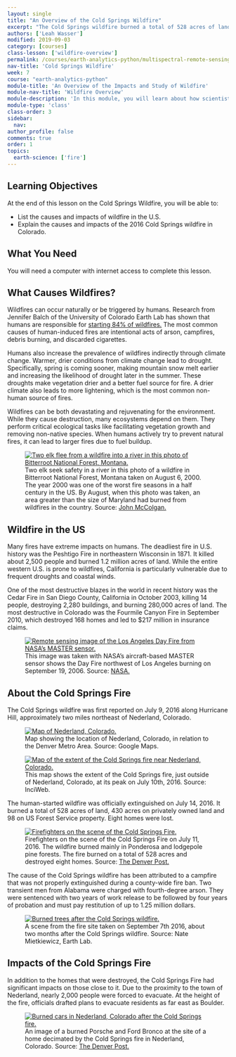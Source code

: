 ```yaml
---
layout: single
title: "An Overview of the Cold Springs Wildfire"
excerpt: "The Cold Springs wildfire burned a total of 528 acres of land between July 9, 2016 and July 14, 2016. Learn more about this wildfire and how scientists study wildfire using both field and remote sensing methods."
authors: ['Leah Wasser']
modified: 2019-09-03
category: [courses]
class-lesson: ['wildfire-overview']
permalink: /courses/earth-analytics-python/multispectral-remote-sensing-in-python/intro-wildfires/
nav-title: 'Cold Springs Wildfire'
week: 7
course: "earth-analytics-python"
module-title: 'An Overview of the Impacts and Study of Wildfire'
module-nav-title: 'Wildfire Overview'
module-description: 'In this module, you will learn about how scientists study the impacts of wildfire using field surveys and remote sensing. You will also learn about the Cold Springs wildfire, which burned 528 acres near Nederland, Colorado, in July 2016.'
module-type: 'class'
class-order: 3
sidebar:
  nav:
author_profile: false
comments: true
order: 1
topics:
  earth-science: ['fire']
---
```

<div class='notice--success' markdown="1">

## <i class="fa fa-graduation-cap" aria-hidden="true"></i> Learning Objectives

At the end of this lesson on the Cold Springs Wildfire, you will be able to:

* List the causes and impacts of wildfire in the U.S.
* Explain the causes and impacts of the 2016 Cold Springs wildfire in Colorado. 


## <i class="fa fa-check-square-o fa-2" aria-hidden="true"></i> What You Need

You will need a computer with internet access to complete this lesson.

</div>

## What Causes Wildfires?

Wildfires can occur naturally or be triggered by humans. Research from Jennifer Balch of the University of Colorado Earth Lab has shown that humans are responsible for <a href="http://www.sciencemag.org/news/2017/09/who-starting-all-those-wildfires-we-are" target="_blank">starting 84% of wildfires.</a> The most common causes of human-induced fires are intentional acts of arson, campfires, debris burning, and discarded cigarettes.

Humans also increase the prevalence of wildfires indirectly through climate change. Warmer, drier conditions from climate change lead to drought. Specifically, spring is coming sooner, making mountain snow melt earlier and increasing the likelihood of drought later in the summer. These droughts make vegetation drier and a better fuel source for fire. A drier climate also leads to more lightening, which is the most common non-human source of fires.

Wildfires can be both devastating and rejuvenating for the environment. While they cause destruction, many ecosystems depend on them. They perform critical ecological tasks like facilitating vegetation growth and removing non-native species. When humans actively try to prevent natural fires, it can lead to larger fires due to fuel buildup. 

<figure>
  <a href="{{ site.url }}/images/courses/earth-analytics/science/cold-springs-fire/animals-fleeing-wildfire-montana-cold-springs-fire.jpg">
    <img src="{{ site.url }}/images/courses/earth-analytics/science/cold-springs-fire/animals-fleeing-wildfire-montana-cold-springs-fire.jpg" alt="Two elk flee from a wildfire into a river in this photo of Bitterroot National Forest, Montana.">
  </a>
  <figcaption>Two elk seek safety in a river in this photo of a wildfire in Bitterroot National Forest, Montana taken on August 6, 2000. The year 2000 was one of the worst fire seasons in a half century in the US. By August, when this photo was taken, an area greater than the size of Maryland had burned from wildfires in the country. Source: <a href="https://earthobservatory.nasa.gov/IOTD/view.php?id=843" target="_blank">John McColgan.</a>
  </figcaption>
</figure>

## Wildfire in the US 

Many fires have extreme impacts on humans. The deadliest fire in U.S. history was the Peshtigo Fire in northeastern Wisconsin in 1871. It killed about 2,500 people and burned 1.2 million acres of land. While the entire western U.S. is prone to wildfires, California is particularly vulnerable due to frequent droughts and coastal winds. 

One of the most destructive blazes in the world in recent history was the Cedar Fire in San Diego County, California in October 2003, killing 14 people, destroying 2,280 buildings, and burning 280,000 acres of land. The most destructive in Colorado was the Fourmile Canyon Fire in September 2010, which destroyed 168 homes and led to $217 million in insurance claims. 

<figure>
  <a href="{{ site.url }}/images/courses/earth-analytics/science/cold-springs-fire/los-angeles-day-fire-nasa-satellite-image-cold-springs-fire.jpg">
    <img src="{{ site.url }}/images/courses/earth-analytics/science/cold-springs-fire/los-angeles-day-fire-nasa-satellite-image-cold-springs-fire.jpg" alt="Remote sensing image of the Los Angeles Day Fire from NASA’s MASTER sensor.">
  </a>
  <figcaption>This image was taken with NASA’s aircraft-based MASTER sensor shows the Day Fire northwest of Los Angeles burning on September 19, 2006. Source: <a href="https://earthobservatory.nasa.gov/NaturalHazards/view.php?id=17339" target="_blank">NASA.</a>
  </figcaption>
</figure>

## About the Cold Springs Fire

The Cold Springs wildfire was first reported on July 9, 2016 along Hurricane Hill, approximately two miles northeast of Nederland, Colorado. 

<figure>
  <a href="{{ site.url }}/images/courses/earth-analytics/science/cold-springs-fire/map-nederland-cold-springs-fire.png">
    <img src="{{ site.url }}/images/courses/earth-analytics/science/cold-springs-fire/map-nederland-cold-springs-fire.png" alt="Map of Nederland, Colorado.">
  </a>
  <figcaption>Map showing the location of Nederland, Colorado, in relation to the Denver Metro Area. Source: Google Maps.
  </figcaption>
</figure>

<figure>
  <a href="{{ site.url }}/images/courses/earth-analytics/science/cold-springs-fire/map-extent-of-cold-springs-fire.jpg">
    <img src="{{ site.url }}/images/courses/earth-analytics/science/cold-springs-fire/map-extent-of-cold-springs-fire.jpg" alt="Map of the extent of the Cold Springs fire near Nederland, Colorado.">
  </a>
  <figcaption>This map shows the extent of the Cold Springs fire, just outside of Nederland, Colorado, at its peak on July 10th, 2016. Source: InciWeb.
  </figcaption>
</figure>

The human-started wildfire was officially extinguished on July 14, 2016. It burned a total of 528 acres of land, 430 acres on privately owned land and 98 on US Forest Service property. Eight homes were lost.

<figure>
  <a href="{{ site.url }}/images/courses/earth-analytics/science/cold-springs-fire/firefighters-on-scene-of-cold-springs-fire.jpg">
    <img src="{{ site.url }}/images/courses/earth-analytics/science/cold-springs-fire/firefighters-on-scene-of-cold-springs-fire.jpg" alt="Firefighters on the scene of the Cold Springs Fire.">
  </a>
  <figcaption>Firefighters on the scene of the Cold Springs Fire on July 11, 2016. The wildfire burned mainly in Ponderosa and lodgepole pine forests. The fire burned on a total of 528 acres and destroyed eight homes. Source: <a href="https://www.denverpost.com/2016/07/13/cold-springs-fire-wednesday/" target="_blank">The Denver Post.</a>
  </figcaption>
</figure>

The cause of the Cold Springs wildfire has been attributed to a campfire that was not properly extinguished during a county-wide fire ban. Two transient men from Alabama were charged with fourth-degree arson. They were sentenced with two years of work release to be followed by four years of probation and must pay restitution of up to 1.25 million dollars. 

<figure>
  <a href="{{ site.url }}/images/courses/earth-analytics/science/cold-springs-fire/burned-trees-cold-springs-fire.jpg">
    <img src="{{ site.url }}/images/courses/earth-analytics/science/cold-springs-fire/burned-trees-cold-springs-fire.jpg" alt="Burned trees after the Cold Springs wildfire.">
  </a>
  <figcaption>A scene from the fire site taken on September 7th 2016, about two months after the Cold Springs wildfire. Source: Nate Mietkiewicz, Earth Lab.
  </figcaption>
</figure>


## Impacts of the Cold Springs Fire

In addition to the homes that were destroyed, the Cold Springs Fire had significant impacts on those close to it. Due to the proximity to the town of Nederland, nearly 2,000 people were forced to evacuate. At the height of the fire, officials drafted plans to evacuate residents as far east as Boulder.

<figure>
  <a href="{{ site.url }}/images/courses/earth-analytics/science/cold-springs-fire/burned-cars-cold-springs-fire.jpg">
    <img src="{{ site.url }}/images/courses/earth-analytics/science/cold-springs-fire/burned-cars-cold-springs-fire.jpg" alt="Burned cars in Nederland, Colorado after the Cold Springs fire.">
  </a>
  <figcaption>An image of a burned Porsche and Ford Bronco at the site of a home decimated by the Cold Springs fire in Nederland, Colorado. Source: <a href="https://www.denverpost.com/2016/07/13/cold-springs-fire-wednesday/" target="_blank">The Denver Post.</a>
  </figcaption>
</figure>
